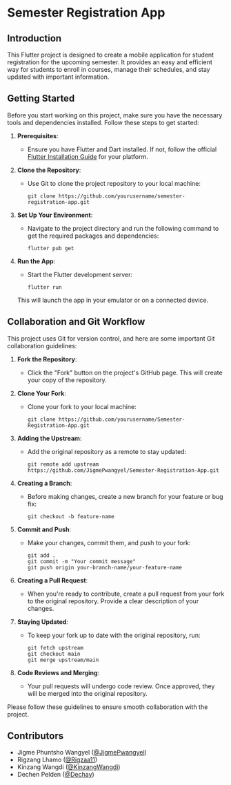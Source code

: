 # Semester Registration App

## Introduction

This Flutter project is designed to create a mobile application for student registration for the upcoming semester. It provides an easy and efficient way for students to enroll in courses, manage their schedules, and stay updated with important information.

## Getting Started

Before you start working on this project, make sure you have the necessary tools and dependencies installed. Follow these steps to get started:

1. **Prerequisites**:

   - Ensure you have Flutter and Dart installed. If not, follow the official [Flutter Installation Guide](https://flutter.dev/docs/get-started/install) for your platform.

2. **Clone the Repository**:

   - Use Git to clone the project repository to your local machine:

     ```
     git clone https://github.com/yourusername/semester-registration-app.git
     ```

3. **Set Up Your Environment**:

   - Navigate to the project directory and run the following command to get the required packages and dependencies:

     ```
     flutter pub get
     ```

4. **Run the App**:

   - Start the Flutter development server:

     ```
     flutter run
     ```

   This will launch the app in your emulator or on a connected device.

## Collaboration and Git Workflow

This project uses Git for version control, and here are some important Git collaboration guidelines:

1. **Fork the Repository**:

   - Click the "Fork" button on the project's GitHub page. This will create your copy of the repository.

2. **Clone Your Fork**:

   - Clone your fork to your local machine:

     ```
     git clone https://github.com/yourusername/Semester-Registration-App.git
     ```

3. **Adding the Upstream**:

   - Add the original repository as a remote to stay updated:

     ```
     git remote add upstream https://github.com/JigmePwangyel/Semester-Registration-App.git
     ```

4. **Creating a Branch**:

   - Before making changes, create a new branch for your feature or bug fix:

     ```
     git checkout -b feature-name
     ```

5. **Commit and Push**:

   - Make your changes, commit them, and push to your fork:

     ```
     git add .
     git commit -m "Your commit message"
     git push origin your-branch-name/your-feature-name
     ```

6. **Creating a Pull Request**:

   - When you're ready to contribute, create a pull request from your fork to the original repository. Provide a clear description of your changes.

7. **Staying Updated**:

   - To keep your fork up to date with the original repository, run:

     ```
     git fetch upstream
     git checkout main
     git merge upstream/main
     ```

8. **Code Reviews and Merging**:
   - Your pull requests will undergo code review. Once approved, they will be merged into the original repository.

Please follow these guidelines to ensure smooth collaboration with the project.

## Contributors

- Jigme Phuntsho Wangyel ([@JigmePwangyel](https://github.com/JigemePwangyel))
- Rigzang Lhamo ([@Rigzaa11](https://github.com/Rigzaa11))
- Kinzang Wangdi ([@KinzangWangdi](https://github.com/KinzangWangdi))
- Dechen Pelden ([@Dechay](https://github.com/Dechay))
